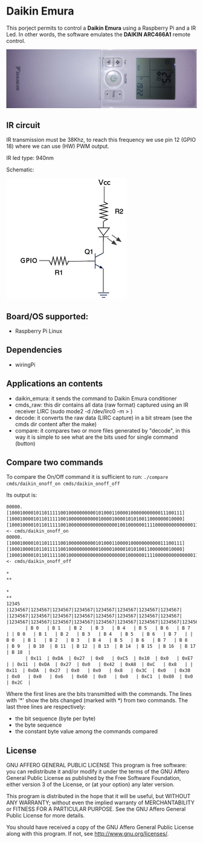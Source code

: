 # Daikin Emura
This porject permits to control a **Daikin Emura** using a Raspberry Pi and a IR Led.
In other words, the software emulates the **DAIKIN ARC466A1** remote control.

![Alt text](img/ARC466A1.png)

## IR circuit
IR transmission must be 38Khz, to reach this frequency we use pin 12 (GPIO 18) where we can use (HW) PWM output.

IR led type: 940nm

Schematic:

![Alt text](img/ir_transmit.png)

## Board/OS supported:
  - Raspberry Pi Linux

## Dependencies
  - wiringPi

## Applications an contents
  - daikin_emura: it sends the command to Daikin Emura conditioner
  - cmds_raw: this dir contains all data (raw format) captured using an IR receiver LIRC (sudo mode2 -d /dev/lirc0 -m > <file>)
  - decode: it converts the raw data (LIRC capture) in a bit stream (see the cmds dir content after the make)
  - compare: it compares two or more files generated by "decode", in this way it is simple to see what are the bits used for single command (button)

## Compare two commands
To compare the On/Off command it is sufficient to run: `./compare cmds/daikin_onoff_on cmds/daikin_onoff_off`

Its output is:
```
00000.[1000100001011011111001000000000010100011000010000000000011100111][1000100001011011111001000000000001000010000101010011000000010000][10001000010110111110010000000000000000001001000000111100000000000000110000000000000000000110000000000110000000000000000010000011000000010000000001110100] <- cmds/daikin_onoff_on
00000.[1000100001011011111001000000000010100011000010000000000011100111][1000100001011011111001000000000001000010000101010011000000010000][10001000010110111110010000000000000000000001000000111100000000000000110000000000000000000110000000000110000000000000000010000011000000010000000010110100] <- cmds/daikin_onoff_off
                                                                                                                                                                                   *                                                                                                       **       
                                                                                                                                                                                   *                                                                                                       **       
12345  |1234567|1234567|1234567|1234567|1234567|1234567|1234567|1234567| |1234567|1234567|1234567|1234567|1234567|1234567|1234567|1234567| |1234567|1234567|1234567|1234567|1234567|1234567|1234567|1234567|1234567|1234567|1234567|1234567|1234567|1234567|1234567|1234567|1234567|1234567|1234567|
       | B 0   | B 1   | B 2   | B 3   | B 4   | B 5   | B 6   | B 7   | | B 0   | B 1   | B 2   | B 3   | B 4   | B 5   | B 6   | B 7   | | B 0   | B 1   | B 2   | B 3   | B 4   | B 5   | B 6   | B 7   | B 8   | B 9   | B 10  | B 11  | B 12  | B 13  | B 14  | B 15  | B 16  | B 17  | B 18  |
       | 0x11  | 0xDA  | 0x27  | 0x0   | 0xC5  | 0x10  | 0x0   | 0xE7  | | 0x11  | 0xDA  | 0x27  | 0x0   | 0x42  | 0xA8  | 0xC   | 0x8   | | 0x11  | 0xDA  | 0x27  | 0x0   | 0x0   | 0x8   | 0x3C  | 0x0   | 0x30  | 0x0   | 0x0   | 0x6   | 0x60  | 0x0   | 0x0   | 0xC1  | 0x80  | 0x0   | 0x2C  |
```
Where the first lines are the bits transmitted with the commands. The lines with '*' show the bits changed (marked with *) from two commands.
The last three lines are respectively:
  - the bit sequence (byte per byte)
  - the byte sequence
  - the constant byte value among the commands compared
  
## License
GNU AFFERO GENERAL PUBLIC LICENSE
This program is free software: you can redistribute it and/or modify
it under the terms of the GNU Affero General Public License as
published by the Free Software Foundation, either version 3 of the
License, or (at your option) any later version.

This program is distributed in the hope that it will be useful,
but WITHOUT ANY WARRANTY; without even the implied warranty of
MERCHANTABILITY or FITNESS FOR A PARTICULAR PURPOSE.  See the
GNU Affero General Public License for more details.

You should have received a copy of the GNU Affero General Public License
along with this program.  If not, see <http://www.gnu.org/licenses/>.
